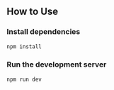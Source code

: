 ## How to Use

### Install dependencies

```bash
npm install
```

### Run the development server

```bash
npm run dev
```
